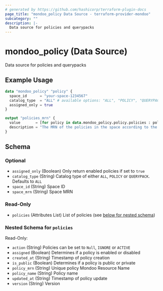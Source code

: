 ```yaml
---
# generated by https://github.com/hashicorp/terraform-plugin-docs
page_title: "mondoo_policy Data Source - terraform-provider-mondoo"
subcategory: ""
description: |-
  Data source for policies and querypacks
---
```


# mondoo_policy (Data Source)

Data source for policies and querypacks

## Example Usage

```terraform
data "mondoo_policy" "policy" {
  space_id      = "your-space-1234567"
  catalog_type  = "ALL" # available options: "ALL", "POLICY", "QUERYPACK"
  assigned_only = true
}

output "policies_mrn" {
  value       = [for policy in data.mondoo_policy.policy.policies : policy.policy_mrn]
  description = "The MRN of the policies in the space according to the filter criteria."
}
```

<!-- schema generated by tfplugindocs -->
## Schema

### Optional

- `assigned_only` (Boolean) Only return enabled policies if set to `true`
- `catalog_type` (String) Catalog type of either `ALL`, `POLICY` or `QUERYPACK`. Defaults to `ALL`
- `space_id` (String) Space ID
- `space_mrn` (String) Space MRN

### Read-Only

- `policies` (Attributes List) List of policies (see [below for nested schema](#nestedatt--policies))

<a id="nestedatt--policies"></a>
### Nested Schema for `policies`

Read-Only:

- `action` (String) Policies can be set to `Null`, `IGNORE` or `ACTIVE`
- `assigned` (Boolean) Determines if a policy is enabled or disabled
- `created_at` (String) Timestamp of policy creation
- `is_public` (Boolean) Determines if a policy is public or private
- `policy_mrn` (String) Unique policy Mondoo Resource Name
- `policy_name` (String) Policy name
- `updated_at` (String) Timestamp of policy update
- `version` (String) Version
